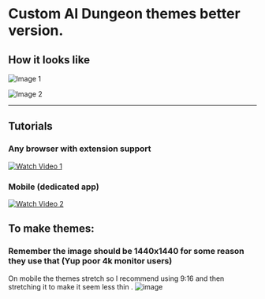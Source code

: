 # Custom AI Dungeon themes better version.
## How it looks like

![Image 1](https://i.imgur.com/1n6Df9X.png)

![Image 2](https://i.imgur.com/egp5BcD.png)

---

## Tutorials

### Any browser with extension support

[![Watch Video 1](https://img.youtube.com/vi/AChCVeZs8LI/maxresdefault.jpg)](https://youtu.be/AChCVeZs8LI)

### Mobile (dedicated app)

[![Watch Video 2](https://img.youtube.com/vi/ZZ7fJe0Aw2U/maxresdefault.jpg)](https://youtube.com/shorts/ZZ7fJe0Aw2U?feature=share)

## To make themes:
### Remember the image should be 1440x1440 for some reason they use that (Yup poor 4k monitor users)
On mobile the themes stretch so I recommend using 9:16 and then stretching it to make it seem less thin
.
![image](https://github.com/user-attachments/assets/4e05e0ec-ec8f-4161-ad7a-57fc8d78c556)
